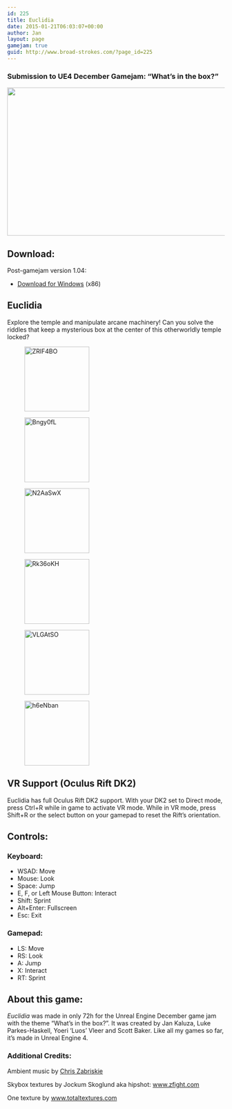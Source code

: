 ```yaml
---
id: 225
title: Euclidia
date: 2015-01-21T06:03:07+00:00
author: Jan
layout: page
gamejam: true
guid: http://www.broad-strokes.com/?page_id=225
---
```

### Submission to UE4 December Gamejam: &#8220;What&#8217;s in the box?&#8221;

[<img class="alignnone wp-image-179 size-large" title=" " src="http://www.broad-strokes.com/wordpress/wp-content/uploads/2014/12/Rk36oKH-1024x549.jpg" alt="" width="640" height="343" srcset="http://www.broad-strokes.com/wordpress/wp-content/uploads/2014/12/Rk36oKH-1024x549.jpg 1024w, http://www.broad-strokes.com/wordpress/wp-content/uploads/2014/12/Rk36oKH-300x161.jpg 300w" sizes="(max-width: 640px) 100vw, 640px" />](http://www.broad-strokes.com/wordpress/wp-content/uploads/2014/12/Rk36oKH.jpg)

## Download:

Post-gamejam version 1.04:

  * [Download for Windows](http://www.broad-strokes.com/download/euclidia.1.04.zip) (x86)

## Euclidia

Explore the temple and manipulate arcane machinery! Can you solve the riddles that keep a mysterious box at the center of this otherworldly temple locked?

<div id='gallery-5' class='gallery galleryid-225 gallery-columns-3 gallery-size-thumbnail'>
  <figure class='gallery-item'>

  <div class='gallery-icon landscape'>
    <a href='http://www.broad-strokes.com/2014-12/euclidia/zrlf4bo/#main'><img width="150" height="150" src="http://www.broad-strokes.com/wordpress/wp-content/uploads/2014/12/ZRlF4BO-150x150.jpg" class="attachment-thumbnail size-thumbnail" alt="ZRlF4BO" srcset="http://www.broad-strokes.com/wordpress/wp-content/uploads/2014/12/ZRlF4BO-150x150.jpg 150w, http://www.broad-strokes.com/wordpress/wp-content/uploads/2014/12/ZRlF4BO-500x500.jpg 500w" sizes="(max-width: 150px) 100vw, 150px" /></a>
  </div></figure><figure class='gallery-item'>

  <div class='gallery-icon landscape'>
    <a href='http://www.broad-strokes.com/2014-12/euclidia/bngy0fl/#main'><img width="150" height="150" src="http://www.broad-strokes.com/wordpress/wp-content/uploads/2014/12/Bngy0fL-150x150.jpg" class="attachment-thumbnail size-thumbnail" alt="Bngy0fL" srcset="http://www.broad-strokes.com/wordpress/wp-content/uploads/2014/12/Bngy0fL-150x150.jpg 150w, http://www.broad-strokes.com/wordpress/wp-content/uploads/2014/12/Bngy0fL-500x500.jpg 500w" sizes="(max-width: 150px) 100vw, 150px" /></a>
  </div></figure><figure class='gallery-item'>

  <div class='gallery-icon landscape'>
    <a href='http://www.broad-strokes.com/2014-12/euclidia/n2aaswx/#main'><img width="150" height="150" src="http://www.broad-strokes.com/wordpress/wp-content/uploads/2014/12/N2AaSwX-150x150.jpg" class="attachment-thumbnail size-thumbnail" alt="N2AaSwX" srcset="http://www.broad-strokes.com/wordpress/wp-content/uploads/2014/12/N2AaSwX-150x150.jpg 150w, http://www.broad-strokes.com/wordpress/wp-content/uploads/2014/12/N2AaSwX-500x500.jpg 500w" sizes="(max-width: 150px) 100vw, 150px" /></a>
  </div></figure><figure class='gallery-item'>

  <div class='gallery-icon landscape'>
    <a href='http://www.broad-strokes.com/2014-12/euclidia/rk36okh/#main'><img width="150" height="150" src="http://www.broad-strokes.com/wordpress/wp-content/uploads/2014/12/Rk36oKH-150x150.jpg" class="attachment-thumbnail size-thumbnail" alt="Rk36oKH" srcset="http://www.broad-strokes.com/wordpress/wp-content/uploads/2014/12/Rk36oKH-150x150.jpg 150w, http://www.broad-strokes.com/wordpress/wp-content/uploads/2014/12/Rk36oKH-500x500.jpg 500w" sizes="(max-width: 150px) 100vw, 150px" /></a>
  </div></figure><figure class='gallery-item'>

  <div class='gallery-icon landscape'>
    <a href='http://www.broad-strokes.com/2014-12/euclidia/vlgatso/#main'><img width="150" height="150" src="http://www.broad-strokes.com/wordpress/wp-content/uploads/2014/12/VLGAtSO-150x150.jpg" class="attachment-thumbnail size-thumbnail" alt="VLGAtSO" srcset="http://www.broad-strokes.com/wordpress/wp-content/uploads/2014/12/VLGAtSO-150x150.jpg 150w, http://www.broad-strokes.com/wordpress/wp-content/uploads/2014/12/VLGAtSO-500x500.jpg 500w" sizes="(max-width: 150px) 100vw, 150px" /></a>
  </div></figure><figure class='gallery-item'>

  <div class='gallery-icon landscape'>
    <a href='http://www.broad-strokes.com/2014-12/euclidia/h6enban/#main'><img width="150" height="150" src="http://www.broad-strokes.com/wordpress/wp-content/uploads/2014/12/h6eNban-150x150.jpg" class="attachment-thumbnail size-thumbnail" alt="h6eNban" srcset="http://www.broad-strokes.com/wordpress/wp-content/uploads/2014/12/h6eNban-150x150.jpg 150w, http://www.broad-strokes.com/wordpress/wp-content/uploads/2014/12/h6eNban-500x500.jpg 500w" sizes="(max-width: 150px) 100vw, 150px" /></a>
  </div></figure>
</div>

## VR Support (Oculus Rift DK2)

Euclidia has full Oculus Rift DK2 support. With your DK2 set to Direct mode, press Ctrl+R while in game to activate VR mode. While in VR mode, press Shift+R or the select button on your gamepad to reset the Rift&#8217;s orientation.

## Controls:

### Keyboard:

  * WSAD: Move
  * Mouse: Look
  * Space: Jump
  * E, F, or Left Mouse Button: Interact
  * Shift: Sprint
  * Alt+Enter: Fullscreen
  * Esc: Exit

### Gamepad:

  * LS: Move
  * RS: Look
  * A: Jump
  * X: Interact
  * RT: Sprint

## About this game:

_Euclidia_ was made in only 72h for the Unreal Engine December game jam with the theme &#8220;What&#8217;s in the box?&#8221;. It was created by Jan Kaluza, Luke Parkes-Haskell, Yoeri &#8216;Luos&#8217; Vleer and Scott Baker. Like all my games so far, it&#8217;s made in Unreal Engine 4.

### Additional Credits:

Ambient music by <a href="http://chriszabriskie.com" target="_blank">Chris Zabriskie</a>

Skybox textures by Jockum Skoglund aka hipshot: <a href="http://www.zfight.com" target="_blank">www.zfight.com</a>

One texture by <a href="http://www.totaltextures.com" target="_blank">www.totaltextures.com</a>
